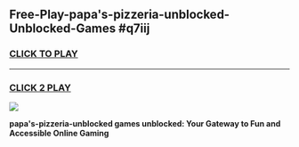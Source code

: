
## Free-Play-papa's-pizzeria-unblocked-Unblocked-Games #q7iij
<h3>
<a href="https://news.freeplayer.one?title=papa's-pizzeria-unblocked&ref=8M">CLICK TO PLAY</a></h3>
<hr>

<h3>
<a href="https://news.freeplayer.one?title=papa's-pizzeria-unblocked&ref=8M">CLICK 2 PLAY</a>
  
</h3>

<a href="https://news.freeplayer.one?title=papa's-pizzeria-unblocked&ref=8M"><img src="https://clearcache.store/games.png"></a>


**papa's-pizzeria-unblocked games unblocked: Your Gateway to Fun and Accessible Online Gaming**
